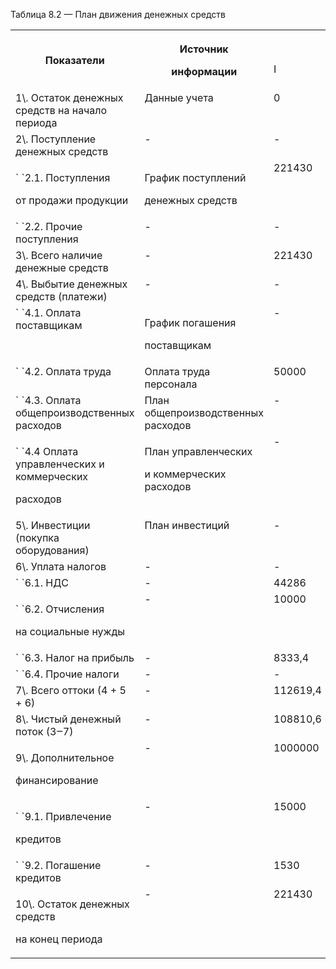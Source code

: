 Таблица 8.2 —  План движения денежных средств

<table><tr><th colspan="1" rowspan="2">Показатели</th><th colspan="1" rowspan="2"><p>Источник</p><p>информации</p></th><th colspan="4">Квартал</th><th colspan="1" rowspan="1">Всего</th></tr>
<tr><td colspan="1" valign="top">I</td><td colspan="1" valign="top">II</td><td colspan="1" valign="top">III</td><td colspan="1" valign="top">IV</td></tr>
<tr><td colspan="1" valign="top">1\. Остаток денежных средств на начало периода</td><td colspan="1" valign="top">Данные учета</td><td colspan="1" valign="top">0</td><td colspan="1" valign="top">221430</td><td colspan="1" valign="top">492900</td><td colspan="1" valign="top">824420</td><td colspan="1" valign="top">1538750</td></tr>
<tr><td colspan="1" valign="top">2\. Поступление денежных средств</td><td colspan="1" valign="top">-</td><td colspan="1" valign="top">-</td><td colspan="1" valign="top">-</td><td colspan="1" valign="top">-</td><td colspan="1" valign="top">-</td><td colspan="1" valign="top">-</td></tr>
<tr><td colspan="1" valign="top"><p>`    `2.1. Поступления</p><p>от продажи продукции</p></td><td colspan="1" valign="top"><p>График поступлений</p><p>денежных средств</p></td><td colspan="1" valign="top">221430</td><td colspan="1" valign="top">271470</td><td colspan="1" valign="top">331520</td><td colspan="1" valign="top">391570</td><td colspan="1" valign="top">1215990</td></tr>
<tr><td colspan="1" valign="top">`    `2.2. Прочие поступления</td><td colspan="1" valign="top">-</td><td colspan="1" valign="top">-</td><td colspan="1" valign="top">-</td><td colspan="1" valign="top">-</td><td colspan="1" valign="top">-</td><td colspan="1" valign="top">-</td></tr>
<tr><td colspan="1" valign="top">3\. Всего наличие денежные средств</td><td colspan="1" valign="top">-</td><td colspan="1" valign="top">221430</td><td colspan="1" valign="top">492900</td><td colspan="1" valign="top">824420</td><td colspan="1" valign="top">897532</td><td colspan="1" valign="top">1215990</td></tr>
<tr><td colspan="1" valign="top">4\. Выбытие денежных средств (платежи)</td><td colspan="1" valign="top">-</td><td colspan="1" valign="top">-</td><td colspan="1" valign="top">-</td><td colspan="1" valign="top">-</td><td colspan="1" valign="top">-</td><td colspan="1" valign="top">-</td></tr>
<tr><td colspan="1" valign="top">`    `4.1. Оплата поставщикам</td><td colspan="1" valign="top"><p>График погашения</p><p>поставщикам</p></td><td colspan="1" valign="top">-</td><td colspan="1" valign="top">-</td><td colspan="1" valign="top">-</td><td colspan="1" valign="top">-</td><td colspan="1" valign="top">-</td></tr>
<tr><td colspan="1" valign="top">`    `4.2. Оплата труда</td><td colspan="1" valign="top">Оплата труда персонала</td><td colspan="1" valign="top">50000</td><td colspan="1" valign="top">60000</td><td colspan="1" valign="top">75000</td><td colspan="1" valign="top">90000</td><td colspan="1" valign="top">275000</td></tr>
<tr><td colspan="1" valign="top">`    `4.3. Оплата общепроизводственных расходов</td><td colspan="1" valign="top">План общепроизводственных расходов</td><td colspan="1" valign="top">-</td><td colspan="1" valign="top">-</td><td colspan="1" valign="top">-</td><td colspan="1" valign="top">-</td><td colspan="1" valign="top">-</td></tr>
<tr><td colspan="1" valign="top"><p>`   `4.4 Оплата управленческих и коммерческих</p><p>расходов</p></td><td colspan="1" valign="top"><p>План управленческих</p><p>и коммерческих расходов</p></td><td colspan="1" valign="top">-</td><td colspan="1" valign="top">-</td><td colspan="1" valign="top">-</td><td colspan="1" valign="top">-</td><td colspan="1" valign="top">-</td></tr>
<tr><td colspan="1" valign="top">5\. Инвестиции (покупка оборудования)</td><td colspan="1" valign="top">План инвестиций</td><td colspan="1" valign="top">-</td><td colspan="1" valign="top">-</td><td colspan="1" valign="top">-</td><td colspan="1" valign="top">-</td><td colspan="1" valign="top">-</td></tr>
<tr><td colspan="1" valign="top">6\. Уплата налогов</td><td colspan="1" valign="top">-</td><td colspan="1" valign="top">-</td><td colspan="1" valign="top">-</td><td colspan="1" valign="top">-</td><td colspan="1" valign="top">-</td><td colspan="1" valign="top">-</td></tr>
<tr><td colspan="1" valign="top">`    `6.1. НДС</td><td colspan="1" valign="top">-</td><td colspan="1" valign="top">44286</td><td colspan="1" valign="top">54294</td><td colspan="1" valign="top">66304</td><td colspan="1" valign="top">78314</td><td colspan="1" valign="top">243198</td></tr>
<tr><td colspan="1" valign="top"><p>`    `6.2. Отчисления</p><p>на социальные нужды</p></td><td colspan="1" valign="top">-</td><td colspan="1" valign="top">10000</td><td colspan="1" valign="top">12500</td><td colspan="1" valign="top">15000</td><td colspan="1" valign="top">17500</td><td colspan="1" valign="top">55000</td></tr>
<tr><td colspan="1" valign="top">`   `6.3. Налог на прибыль</td><td colspan="1" valign="top">-</td><td colspan="1" valign="top">8333,4</td><td colspan="1" valign="top">10500</td><td colspan="1" valign="top">12500</td><td colspan="1" valign="top">14500</td><td colspan="1" valign="top">45833</td></tr>
<tr><td colspan="1" valign="top">`   `6.4. Прочие налоги</td><td colspan="1" valign="top">-</td><td colspan="1" valign="top">-</td><td colspan="1" valign="top">-</td><td colspan="1" valign="top">-</td><td colspan="1" valign="top">-</td><td colspan="1" valign="top">-</td></tr>
<tr><td colspan="1" valign="top">7\. Всего оттоки (4 + 5 + 6)</td><td colspan="1" valign="top">-</td><td colspan="1" valign="top">112619,4</td><td colspan="1" valign="top">137294</td><td colspan="1" valign="top">168804</td><td colspan="1" valign="top">200314</td><td colspan="1" valign="top">619031,4</td></tr>
<tr><td colspan="1" valign="top">8\. Чистый денежный поток (3‒7)</td><td colspan="1" valign="top">-</td><td colspan="1" valign="top">108810,6</td><td colspan="1" valign="top">355606</td><td colspan="1" valign="top">655616</td><td colspan="1" valign="top">697218</td><td colspan="1" valign="top">1817250,6</td></tr>
<tr><td colspan="1" valign="top"><p>9\. Дополнительное  </p><p>финансирование</p></td><td colspan="1" valign="top">-</td><td colspan="1" valign="top">1000000</td><td colspan="1" valign="top">0</td><td colspan="1" valign="top">0</td><td colspan="1" valign="top">0</td><td colspan="1" valign="top">1000000</td></tr>
<tr><td colspan="1" valign="top"><p>`   `9.1. Привлечение</p><p>кредитов</p></td><td colspan="1" valign="top">-</td><td colspan="1" valign="top">15000</td><td colspan="1" valign="top">0</td><td colspan="1" valign="top">0</td><td colspan="1" valign="top">0</td><td colspan="1" valign="top">15000</td></tr>
<tr><td colspan="1" valign="top">`   `9.2. Погашение кредитов</td><td colspan="1" valign="top">-</td><td colspan="1" valign="top">1530</td><td colspan="1" valign="top">1530</td><td colspan="1" valign="top">1530</td><td colspan="1" valign="top">1530</td><td colspan="1" valign="top">6120</td></tr>
<tr><td colspan="1" valign="top"><p>10\. Остаток денежных средств</p><p>на конец периода</p></td><td colspan="1" valign="top">-</td><td colspan="1" valign="top">221430</td><td colspan="1" valign="top">492900</td><td colspan="1" valign="top">824420</td><td colspan="1" valign="top">1215990</td><td colspan="1" valign="top">2754740</td></tr>
</table>
